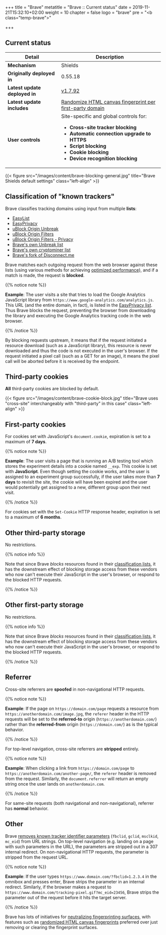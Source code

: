 +++
title = "Brave"
metatitle = "Brave :: Current status"
date = 2019-11-21T15:32:10+02:00
weight = 10
chapter = false
logo = "brave"
pre = "<b class=\"temp-brave\"></b>"

+++
## Current status

| Detail                          | Description                                                  |
| ----------------------------- | ------------------------------------------------------------ |
| **Mechanism**                 | Shields                                                      |
| **Originally deployed in**    | 0.55.18                                                      |
| **Latest update deployed in** | [v1.7.92](https://community.brave.com/t/release-channel-v1-7-92/118997)                         |
| **Latest update includes**    | [Randomize HTML canvas fingerprint per first-party domain](https://github.com/brave/brave-browser/issues/5614) |
| **User controls**             | Site-specific and global controls for: <ul><li>**Cross-site tracker blocking**</li><li>**Automatic connection upgrade to HTTPS**</li><li>**Script blocking**</li><li>**Cookie blocking**</li><li>**Device recognition blocking**</li> |

{{< figure src="/images/content/brave-blocking-general.jpg" title="Brave Shields default settings" class="left-align" >}}

## Classification of "known trackers"

Brave classifies tracking domains using input from multiple **lists**:

* [EasyList](https://easylist.to/easylist/easylist.txt)
* [EasyPrivacy](https://easylist.to/easylist/easyprivacy.txt)
* [uBlock Origin Unbreak](https://raw.githubusercontent.com/uBlockOrigin/uAssets/master/filters/unbreak.txt)
* [uBlock Origin Filters](https://raw.githubusercontent.com/uBlockOrigin/uAssets/master/filters/filters.txt)
* [uBlock Origin Filters - Privacy](https://raw.githubusercontent.com/uBlockOrigin/uAssets/master/filters/privacy.txt)
* [Brave's own Unbreak list](https://raw.githubusercontent.com/brave/adblock-lists/master/brave-unbreak.txt)
* [Brave's own cryptominer list](https://raw.githubusercontent.com/brave/adblock-lists/master/coin-miners.txt)
* [Brave's fork of Disconnect.me](https://raw.githubusercontent.com/brave/adblock-lists/master/brave-disconnect.txt)

Brave matches each outgoing request from the web browser against these lists (using various methods for achieving [optimized performance](https://brave.com/improved-ad-blocker-performance/)), and if a match is made, the request is **blocked**.

{{% notice note %}}

**Example**: The user visits a site that tries to load the Google Analytics JavaScript library from `https://www.google-analytics.com/analytics.js`. This URL (and the entire domain, in fact), is listed in the [EasyPrivacy list](https://easylist.to/easylist/easyprivacy.txt). Thus Brave blocks the request, preventing the browser from downloading the library and executing the Google Analytics tracking code in the web browser.

{{% /notice %}}

By blocking requests upstream, it means that if the request initiated a resource download (such as a JavaScript library), this resource is never downloaded and thus the code is not executed in the user's browser. If the request initiated a pixel call (such as a GET for an image), it means the pixel call will be aborted before it is received by the endpoint.

## Third-party cookies

**All** third-party cookies are blocked by default.

{{< figure src="/images/content/brave-cookie-block.jpg" title="Brave uses \"cross-site\" interchangeably with \"third-party\" in this case" class="left-align" >}}

## First-party cookies

For cookies set with JavaScript's `document.cookie`, expiration is set to a maximum of **7 days**.

{{% notice note %}}

**Example**: The user visits a page that is running an A/B testing tool which stores the experiment details into a cookie named `__exp`. This cookie is set with **JavaScript**. Even though setting the cookie works, and the user is assigned to an experiment group successfully, if the user takes more than **7 days** to revisit the site, the cookie will have been expired and the user would potentially get assigned to a new, different group upon their next visit.

{{% /notice %}}

For cookies set with the `Set-Cookie` HTTP response header, expiration is set to a maximum of **6 months**.

## Other third-party storage

No restrictions.

{{% notice info %}}

Note that since Brave *blocks* resources found in their [classification lists](#classification-of-known-trackers), it has the downstream effect of blocking storage access from these vendors who now can't execute their JavaScript in the user's browser, or respond to the blocked HTTP requests.

{{% /notice %}}

## Other first-party storage

No restrictions.

{{% notice info %}}

Note that since Brave *blocks* resources found in their [classification lists](#classification-of-known-trackers), it has the downstream effect of blocking storage access from these vendors who now can't execute their JavaScript in the user's browser, or respond to the blocked HTTP requests.

{{% /notice %}}

## Referrer

Cross-site referrers are **spoofed** in non-navigational HTTP requests. 

{{% notice note %}}

**Example**: If the page on `https://domain.com/page` requests a resource from `https://anotherdomain.com/image.jpg`, the `referer` header in the HTTP requests will be set to the **referred-to** origin (`https://anotherdomain.com/`) rather than the **referred-from** origin (`https://domain.com/`) as is the typical behavior.

{{% /notice %}}

For top-level navigation, cross-site referrers are **stripped** entirely.

{{% notice note %}}

**Example**: When clicking a link from `https://domain.com/page` to `https://anotherdomain.com/another-page/`, the `referer` header is removed from the request. Similarly, the `document.referrer` will return an empty string once the user lands on `anotherdomain.com`.

{{% /notice %}}

For same-site requests (both navigational and non-navigational), referrer has **normal** behavior.

## Other

Brave [removes known tracker identifier parameters](https://github.com/brave/brave-browser/issues/4239) (`fbclid`, `gclid`, `msclkid`, `mc_eid`) from URL strings. On top-level navigation (e.g. landing on a page with such parameters in the URL), the parameters are stripped out in a 307 internal redirect. On non-navigational HTTP requests, the parameter is stripped from the request URL.

{{% notice note %}}

**Example**: If the user types `https://www.domain.com/?fbclid=1.2.3.4` in the omnibox and presses enter, Brave strips the parameter in an internal redirect. Similarly, if the browser makes a request to `https://www.domain.com/tracking-pixel.gif?mc_eid=23456`, Brave strips the parameter out of the request before it hits the target server.

{{% /notice %}}

Brave has lots of initiatives for [neutralizing fingerprinting surfaces](https://brave.com/brave-fingerprinting-and-privacy-budgets/), with features such as [randomized HTML canvas fingerprints](https://github.com/brave/brave-browser/issues/5614) preferred over just removing or clearing the fingerprint surfaces.
